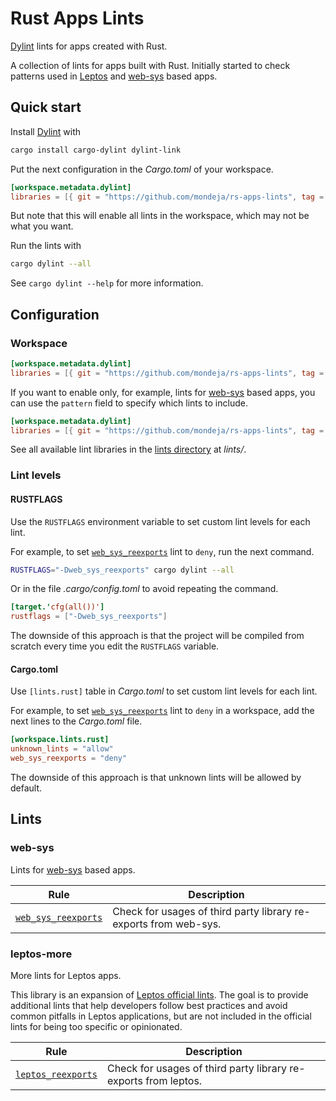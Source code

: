 # Rust Apps Lints

[Dylint] lints for apps created with Rust.

A collection of lints for apps built with Rust. Initially started to check
patterns used in [Leptos] and [web-sys] based apps.

## Quick start

Install [Dylint] with

```sh
cargo install cargo-dylint dylint-link
```

Put the next configuration in the _Cargo.toml_ of your workspace.

<!-- markdownlint-disable line-length -->

```toml
[workspace.metadata.dylint]
libraries = [{ git = "https://github.com/mondeja/rs-apps-lints", tag = "v0.1.0", pattern = "lints/*" }]
```

<!-- markdownlint-enable line-length -->

But note that this will enable all lints in the workspace, which may not be what you want.

Run the lints with

```sh
cargo dylint --all
```

See `cargo dylint --help` for more information.

## Configuration

### Workspace

<!-- markdownlint-disable line-length -->

```toml
[workspace.metadata.dylint]
libraries = [{ git = "https://github.com/mondeja/rs-apps-lints", tag = "v0.1.0", pattern = "lints/*" }]
```

<!-- markdownlint-enable line-length -->

If you want to enable only, for example, lints for [web-sys] based apps, you can
use the `pattern` field to specify which lints to include.

<!-- markdownlint-disable line-length -->

```toml
[workspace.metadata.dylint]
libraries = [{ git = "https://github.com/mondeja/rs-apps-lints", tag = "v0.1.0", pattern = "lints/web-sys" }]
```
<!-- markdownlint-enable line-length -->

See all available lint libraries in the [lints directory] at _lints/_.

[lints directory]: https://github.com/mondeja/rs-apps-lints/tree/main/lints

### Lint levels

#### RUSTFLAGS

Use the `RUSTFLAGS` environment variable to set custom lint levels for each lint.

For example, to set [`web_sys_reexports`] lint to `deny`, run the next command.

```sh
RUSTFLAGS="-Dweb_sys_reexports" cargo dylint --all
```

Or in the file _.cargo/config.toml_ to avoid repeating the command.

```toml
[target.'cfg(all())']
rustflags = ["-Dweb_sys_reexports"]
```

The downside of this approach is that the project will be compiled from scratch
every time you edit the `RUSTFLAGS` variable.

#### Cargo.toml

Use `[lints.rust]` table in _Cargo.toml_ to set custom lint levels for each lint.

For example, to set [`web_sys_reexports`] lint to `deny` in a workspace,
add the next lines to the _Cargo.toml_ file.

```toml
[workspace.lints.rust]
unknown_lints = "allow"
web_sys_reexports = "deny"
```

The downside of this approach is that unknown lints will be allowed by default.

## Lints

### web-sys

Lints for [web-sys] based apps.

| Rule                    | Description                                                      |
| ----------------------- | ---------------------------------------------------------------- |
| [`web_sys_reexports`]    | Check for usages of third party library re-exports from web-sys. |

[`web_sys_reexports`]: https://github.com/mondeja/rs-apps-lints/tree/main/lints/web-sys/web_sys_reexports#readme

### leptos-more

More lints for Leptos apps.

This library is an expansion of [Leptos official lints]. The goal is to provide
additional lints that help developers follow best practices and avoid common
pitfalls in Leptos applications, but are not included in the official lints for
being too specific or opinionated.

[Leptos official lints]: https://github.com/leptos-rs/leptos-lints

| Rule                    | Description                                                     |
| ----------------------- | --------------------------------------------------------------- |
| [`leptos_reexports`]    | Check for usages of third party library re-exports from leptos. |

[`leptos_reexports`]: https://github.com/mondeja/rs-apps-lints/tree/main/lints/leptos-more/leptos_reexports#readme

[Dylint]: https://github.com/trailofbits/dylint
[Leptos]: https://leptos.dev
[web-sys]: https://rustwasm.github.io/wasm-bindgen/api/web_sys/
